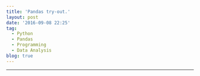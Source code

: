 ```yaml
---
title: 'Pandas try-out.'
layout: post
date: '2016-09-08 22:25'
tag:
  - Python
  - Pandas
  - Programming
  - Data Analysis
blog: true
---
```




---

<script src="https://gist.github.com/fluency03/5bd92243dd350c12bb8f8ec73e02c4ac.js"></script>
